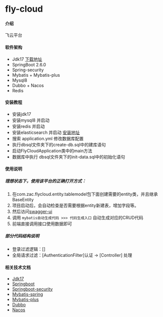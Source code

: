 # fly-cloud

#### 介绍
飞云平台

#### 软件架构
- Jdk17 [下载地址](https://www.oracle.com/java/technologies/javase-jdk17-downloads.html)
- SpringBoot 2.6.0
- Spring-security
- Mybatis + Mybatis-plus
- Mysql8
- Dubbo + Nacos
- Redis

#### 安装教程
- 安装jdk17
- 安装mysql8 并启动
- 安装redis 并启动
- 安装elasticsearch 并启动 [安装地址](https://artifacts.elastic.co/downloads/elasticsearch/elasticsearch-6.0.1.msi)
- 搜索 application.yml 修改数据库配置
- 执行dbsql文件夹下的create-db.sql中的建库语句
- 启动FlyCloudApplication类中的main方法
- 数据库中执行 dbsql文件夹下的init-data.sql中的初始化语句

#### 使用说明
 ##### 理想状态下，使用该平台的正确打开方式：
 1. 在com.zac.flycloud.entity.tablemodel包下面创建需要的entity类，并且继承BaseEntity
 2. 项目启动后，会自动检查是否需要根据entity新建表，增加字段等。
 3. 然后访问[swagger-ui](http://localhost:9088/swagger-ui/index.html)
 4. 调用 `mybatis自动生成代码 >>> 代码生成入口` 自动生成对应的CRUD代码
 5. 前端直接调用接口使用数据即可
 
 ##### 部分代码结构说明
 - 登录过滤逻辑：[]
 - 全局请求过滤：[AuthenticationFilter]认证 -> [Controller] 处理
    

#### 相关技术文档
- [Jdk17](https://www.oracle.com/java/technologies/javase-jdk17-downloads.html)
- [Springboot](https://docs.spring.io/spring-boot/docs/current/reference/htmlsingle/)
- [Springboot-security](https://docs.spring.io/spring-boot/docs/current/reference/htmlsingle/#boot-features-security)
- [Mybatis-spring](http://mybatis.org/spring/zh/)
- [Mybatis-plus](https://baomidou.com/guide/)
- [Dubbo](http://dubbo.apache.org/zh-cn/docs/user/quick-start.html)
- [Nacos](https://nacos.io/zh-cn/docs/quick-start.html)




